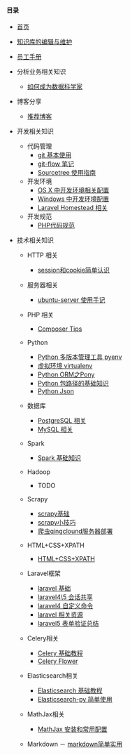 #### 目录

- [首页](readme.md)

- [知识库的编辑与维护](knowledge-base.md)

- [员工手册](company-handbook.md)

- 分析业务相关知识
    - [如何成为数据科学家](how-to-be-a-data-scientist.md)

- 博客分享
    - [推荐博客](blogs.md)

- 开发相关知识
    - 代码管理
        - [git 基本使用](git-notes.md)
        - [git-flow 笔记](git-flow-notes.md)
        - [Sourcetree 使用指南](sourcetree.md)
    - 开发环境
        - [OS X 中开发环境相关配置](dev/developing-with-osx.md)
        - [Windows 中开发环境配置](dev/developing-with-windows.md)
        - [Laravel Homestead 相关](homestead.md)
    - 开发规范
        - [PHP代码规范](php-standard-recommendation.md)

- 技术相关知识
    - HTTP 相关
        - [session和cookie简单认识](session-cookie-notes.md)
    - 服务器相关
        - [ubuntu-server 使用手记](server/server-tips.md)
    - PHP 相关
        - [Composer Tips](php/composer-tips.md)
    - Python
        - [Python 多版本管理工具 pyenv](pyenv-notes.md)
        - [虚拟环境 virtualenv](virtualenv-notes.md)
        - [Python ORM之Pony](pony-notes.md)
        - [Python 包路径的基础知识](php-standard-recommendation.md)
        - [Python Json](python-json.md)
    - 数据库
        - [PostgreSQL 相关](database/postgres.md)
        - [MySQL 相关](database/mysql.md)
    - Spark
        - [Spark 基础知识](spark/spark.md)
    - Hadoop
        - TODO
    - Scrapy
        - [scrapy基础](scrapy-notes.md)
        - [scrapy小技巧](scrapy-tips.md)
        - [爬虫qingclound服务器部署](estate-crawler-server-notes.md)
    - HTML+CSS+XPATH
        - [HTML+CSS+XPATH](html-css-xpath-notes.md)
    - Laravel框架
        - [laravel 基础](laravel/laravel-notes.md)
        - [laravel4\5 会话共享](laravel/lv4-lv5-session-share.md)
        - [laravel4 自定义命令](laravel/laravel-command.md)
        - [laravel 相关资源](laravel/laravel-resources.md)
        - [laravel5 表单验证总结](laravel/laravel-form-validation.md)
    - Celery相关
        - [Celery 基础教程](celery.md)
        - [Celery Flower](celery-flower.md)
    - Elasticsearch相关
        - [Elasticsearch 基础教程](elasticsearch-install-notes.md)
        - [Elasticsearch-py 简单使用](elasticsearch-py-notes.md)
    - MathJax相关
        - [MathJax 安装和常用配置](mathjax-configuration-notes.md)

    - Markdown
        － [markdown简单实用](markdown.md)

